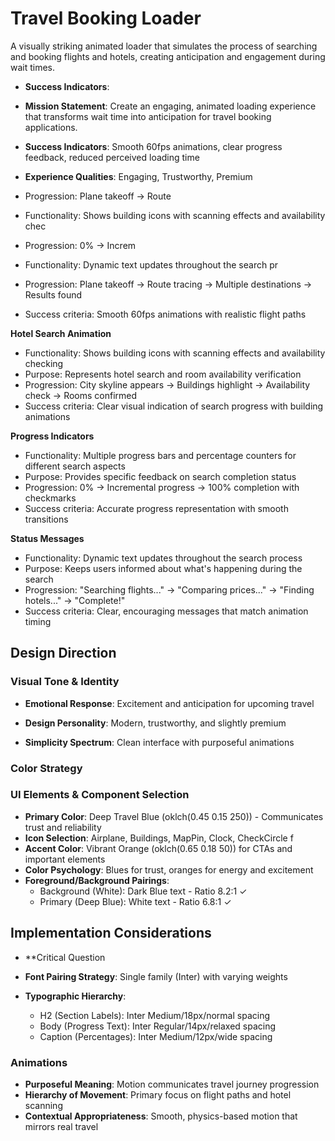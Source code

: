 # Travel Booking Loader

A visually striking animated loader that simulates the process of searching and booking flights and hotels, creating anticipation and engagement during wait times.

- **Success Indicators**:
- **Mission Statement**: Create an engaging, animated loading experience that transforms wait time into anticipation for travel booking applications.
- **Success Indicators**: Smooth 60fps animations, clear progress feedback, reduced perceived loading time
- **Experience Qualities**: Engaging, Trustworthy, Premium

- Progression: Plane takeoff → Route

- Functionality: Shows building icons with scanning effects and availability chec



- Progression: 0% → Increm

- Functionality: Dynamic text updates throughout the search pr
- Progression: Plane takeoff → Route tracing → Multiple destinations → Results found
- Success criteria: Smooth 60fps animations with realistic flight paths

**Hotel Search Animation**
- Functionality: Shows building icons with scanning effects and availability checking
- Purpose: Represents hotel search and room availability verification
- Progression: City skyline appears → Buildings highlight → Availability check → Rooms confirmed
- Success criteria: Clear visual indication of search progress with building animations

**Progress Indicators**
- Functionality: Multiple progress bars and percentage counters for different search aspects
- Purpose: Provides specific feedback on search completion status
- Progression: 0% → Incremental progress → 100% completion with checkmarks
- Success criteria: Accurate progress representation with smooth transitions

**Status Messages**
- Functionality: Dynamic text updates throughout the search process
- Purpose: Keeps users informed about what's happening during the search
- Progression: "Searching flights..." → "Comparing prices..." → "Finding hotels..." → "Complete!"
- Success criteria: Clear, encouraging messages that match animation timing

## Design Direction

### Visual Tone & Identity
- **Emotional Response**: Excitement and anticipation for upcoming travel
- **Design Personality**: Modern, trustworthy, and slightly premium

- **Simplicity Spectrum**: Clean interface with purposeful animations

### Color Strategy
### UI Elements & Component Selection
- **Primary Color**: Deep Travel Blue (oklch(0.45 0.15 250)) - Communicates trust and reliability
- **Icon Selection**: Airplane, Buildings, MapPin, Clock, CheckCircle f
- **Accent Color**: Vibrant Orange (oklch(0.65 0.18 50)) for CTAs and important elements
- **Color Psychology**: Blues for trust, oranges for energy and excitement
- **Foreground/Background Pairings**: 
  - Background (White): Dark Blue text - Ratio 8.2:1 ✓
  - Primary (Deep Blue): White text - Ratio 6.8:1 ✓
## Implementation Considerations

- **Critical Question
- **Font Pairing Strategy**: Single family (Inter) with varying weights

- **Typographic Hierarchy**:

  - H2 (Section Labels): Inter Medium/18px/normal spacing
  - Body (Progress Text): Inter Regular/14px/relaxed spacing
  - Caption (Percentages): Inter Medium/12px/wide spacing

### Animations
- **Purposeful Meaning**: Motion communicates travel journey progression
- **Hierarchy of Movement**: Primary focus on flight paths and hotel scanning
- **Contextual Appropriateness**: Smooth, physics-based motion that mirrors real travel
















